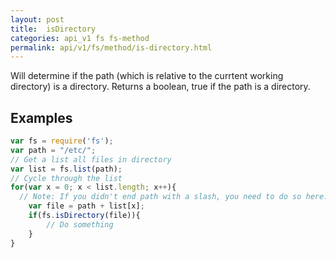 ```yaml
---
layout: post
title:  isDirectory
categories: api_v1 fs fs-method
permalink: api/v1/fs/method/is-directory.html
---
```

Will determine if the path (which is relative to the currtent working directory) is a directory.  Returns a boolean, true if the path is a directory.
## Examples

```javascript
var fs = require('fs');
var path = "/etc/";
// Get a list all files in directory
var list = fs.list(path);
// Cycle through the list
for(var x = 0; x < list.length; x++){
  // Note: If you didn't end path with a slash, you need to do so here.
	var file = path + list[x]; 
	if(fs.isDirectory(file)){
		// Do something
	}
}
```








